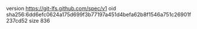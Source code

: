 version https://git-lfs.github.com/spec/v1
oid sha256:6dd6efc0624a175d699f3b77197a451d4befa62b8f1546a751c26901f237cd52
size 836
